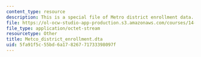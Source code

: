 ```yaml
---
content_type: resource
description: This is a special file of Metro district enrollment data.
file: https://ol-ocw-studio-app-production.s3.amazonaws.com/courses/14-33-economics-research-and-communication-spring-2012/5fa91f5c55bd6a17826771733398097f_Metco_district_enrollment.dta
file_type: application/octet-stream
resourcetype: Other
title: Metco_district_enrollment.dta
uid: 5fa91f5c-55bd-6a17-8267-71733398097f
---
```

